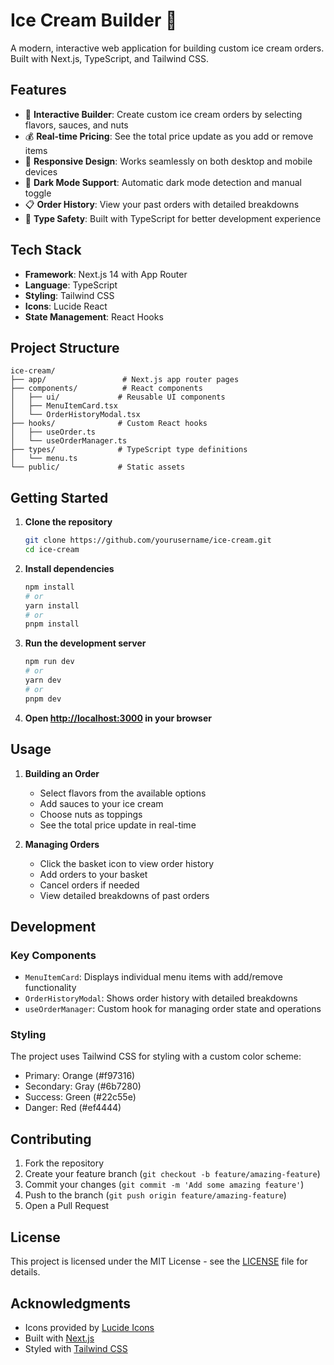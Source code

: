 # Ice Cream Builder 🍦

A modern, interactive web application for building custom ice cream orders. Built with Next.js, TypeScript, and Tailwind CSS.

## Features

- 🎨 **Interactive Builder**: Create custom ice cream orders by selecting flavors, sauces, and nuts
- 💰 **Real-time Pricing**: See the total price update as you add or remove items
- 📱 **Responsive Design**: Works seamlessly on both desktop and mobile devices
- 🌙 **Dark Mode Support**: Automatic dark mode detection and manual toggle
- 📋 **Order History**: View your past orders with detailed breakdowns
- 🎯 **Type Safety**: Built with TypeScript for better development experience

## Tech Stack

- **Framework**: Next.js 14 with App Router
- **Language**: TypeScript
- **Styling**: Tailwind CSS
- **Icons**: Lucide React
- **State Management**: React Hooks

## Project Structure

```
ice-cream/
├── app/                 # Next.js app router pages
├── components/          # React components
│   ├── ui/             # Reusable UI components
│   ├── MenuItemCard.tsx
│   └── OrderHistoryModal.tsx
├── hooks/              # Custom React hooks
│   ├── useOrder.ts
│   └── useOrderManager.ts
├── types/              # TypeScript type definitions
│   └── menu.ts
└── public/             # Static assets
```

## Getting Started

1. **Clone the repository**
   ```bash
   git clone https://github.com/yourusername/ice-cream.git
   cd ice-cream
   ```

2. **Install dependencies**
   ```bash
   npm install
   # or
   yarn install
   # or
   pnpm install
   ```

3. **Run the development server**
   ```bash
   npm run dev
   # or
   yarn dev
   # or
   pnpm dev
   ```

4. **Open [http://localhost:3000](http://localhost:3000) in your browser**

## Usage

1. **Building an Order**
   - Select flavors from the available options
   - Add sauces to your ice cream
   - Choose nuts as toppings
   - See the total price update in real-time

2. **Managing Orders**
   - Click the basket icon to view order history
   - Add orders to your basket
   - Cancel orders if needed
   - View detailed breakdowns of past orders

## Development

### Key Components

- `MenuItemCard`: Displays individual menu items with add/remove functionality
- `OrderHistoryModal`: Shows order history with detailed breakdowns
- `useOrderManager`: Custom hook for managing order state and operations

### Styling

The project uses Tailwind CSS for styling with a custom color scheme:
- Primary: Orange (#f97316)
- Secondary: Gray (#6b7280)
- Success: Green (#22c55e)
- Danger: Red (#ef4444)

## Contributing

1. Fork the repository
2. Create your feature branch (`git checkout -b feature/amazing-feature`)
3. Commit your changes (`git commit -m 'Add some amazing feature'`)
4. Push to the branch (`git push origin feature/amazing-feature`)
5. Open a Pull Request

## License

This project is licensed under the MIT License - see the [LICENSE](LICENSE) file for details.

## Acknowledgments

- Icons provided by [Lucide Icons](https://lucide.dev)
- Built with [Next.js](https://nextjs.org)
- Styled with [Tailwind CSS](https://tailwindcss.com)
